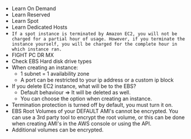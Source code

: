 * Learn On Demand
* Learn Reserved
* Learn Spot
* Learn Dedicated Hosts
* `If a spot instance is terminated by Amazon EC2, you will not be charged for a partial hour of usage. However, if you terminate the instance yourself, you will be charged for the complete hour in which instance ran.`
* FIGHT PC DR MX
* Check EBS Hard disk drive types
* When creating an instance:
    * 1 subnet = 1 availability zone
    * A port can be restricted to your ip address or a custom ip block
* If you delete EC2 instance, what will be to the EBS?
    * Default behaviour => It will be deleted as well.
    * You can choose the option when creating an instance.
* Termination protection is turned off by default, you must turn it on.
* EBS Root Volumes of your DEFAULT AMI's cannot be encrypted. You can use a 3rd party tool to encrypt the root volume, or this can be done when creating AMI's in the AWS console or using the API.
* Additional volumes can be encrypted.
